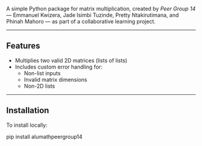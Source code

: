 A simple Python package for matrix multiplication, created by *Peer Group 14* — Emmanuel Kwizera, Jade Isimbi Tuzinde, Pretty Ntakirutimana, and Phinah Mahoro — as part of a collaborative learning project.

---

## Features

- Multiplies two valid 2D matrices (lists of lists)
- Includes custom error handling for:
  - Non-list inputs
  - Invalid matrix dimensions
  - Non-2D lists

---

## Installation

To install locally:


pip install alumathpeergroup14